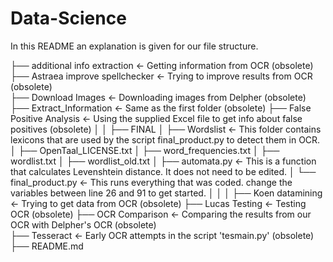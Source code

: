 # Data-Science

In this README an explanation is given for our file structure. 

├── additional info extraction          <- Getting information from OCR (obsolete)   
├── Astraea improve spellchecker        <- Trying to improve results from OCR (obsolete)   
├── Download Images                     <- Downloading images from Delpher (obsolete)
├── Extract_Information                 <- Same as the first folder (obsolete)
├── False Positive Analysis             <- Using the supplied Excel file to get info about false positives (obsolete)
│
│
├── FINAL
│   ├── Wordslist                       <- This folder contains lexicons that are used by the script final_product.py to detect them in OCR.
│       ├── OpenTaal_LICENSE.txt
│       ├── word_frequencies.txt
│       ├── wordlist.txt
│       ├── wordlist_old.txt
│   ├── automata.py                     <- This is a function that calculates Levenshtein distance. It does not need to be edited.
│   └── final_product.py                <- This runs everything that was coded. change the variables between line 26 and 91 to get started.
│
│
│
├── Koen datamining                     <- Trying to get data from OCR (obsolete)
├── Lucas Testing                       <- Testing OCR (obsolete)
├── OCR Comparison                      <- Comparing the results from our OCR with Delpher's OCR (obsolete)   
├── Tesseract                           <- Early OCR attempts in the script 'tesmain.py' (obsolete)
├── README.md  